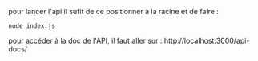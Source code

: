 pour lancer l'api il sufit de ce positionner à la racine et de faire :
```
node index.js
```

pour accéder à la doc de l'API, il faut aller sur : http://localhost:3000/api-docs/